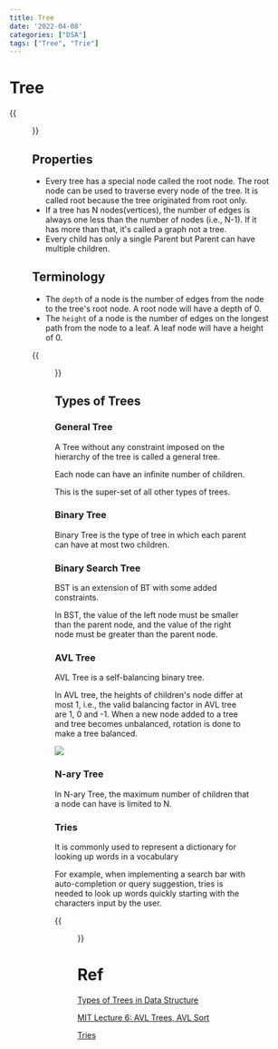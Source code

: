 ```yaml
---
title: Tree
date: '2022-04-08'
categories: ["DSA"]
tags: ["Tree", "Trie"]
---
```


# Tree

{{<figure src="./tree_datastructure.jpeg" alt="Tree" width="75%">}}

## Properties

- Every tree has a special node called the root node. The root node can be used to traverse every node of the tree. It is called root because the tree originated from root only.
- If a tree has N nodes(vertices), the number of edges is always one less than the number of nodes (i.e., N-1). If it has more than that, it's called a graph not a tree.
- Every child has only a single Parent but Parent can have multiple children.

## Terminology

- The `depth` of a node is the number of edges from the node to the tree's root node. A root node will have a depth of 0.
- The `height` of a node is the number of edges on the longest path from the node to a leaf. A leaf node will have a height of 0.

{{<figure src="./height_depth_tree.png" alt="Tree Height and Depth" width="75%">}}

## Types of Trees

### General Tree

A Tree without any constraint imposed on the hierarchy of the tree is called a general tree.

Each node can have an infinite number of children.

This is the super-set of all other types of trees.

### Binary Tree

Binary Tree is the type of tree in which each parent can have at most two children.

### Binary Search Tree

BST is an extension of BT with some added constraints.

In BST, the value of the left node must be smaller than the parent node, and the value of the right node must be greater than the parent node.

### AVL Tree

AVL Tree is a self-balancing binary tree.

In AVL tree, the heights of children's node differ at most 1, i.e., the valid balancing factor in AVL tree are 1, 0 and -1. When a new node added to a tree and tree becomes unbalanced, rotation is done to make a tree balanced.

![](https://www.thecrazyprogrammer.com/wp-content/uploads/2019/09/AVL-Tree.png?ezimgfmt=ng:webp/ngcb1)

### N-ary Tree

In N-ary Tree, the maximum number of children that a node can have is limited to N.

### Tries

It is commonly used to represent a dictionary for looking up words in a vocabulary

For example, when implementing a search bar with auto-completion or query suggestion, tries is needed to look up words quickly starting with the characters input by the user.

{{<figure src="./query_suggestion.png" alt="Query Suggestion" width="100%">}}

# Ref

[Types of Trees in Data Structure](https://www.thecrazyprogrammer.com/2019/09/types-of-trees-in-data-structure.html)

[MIT Lecture 6: AVL Trees, AVL Sort](https://www.youtube.com/watch?v=FNeL18KsWPc)

[Tries](https://albertauyeung.github.io/2020/06/15/python-trie.html/)
